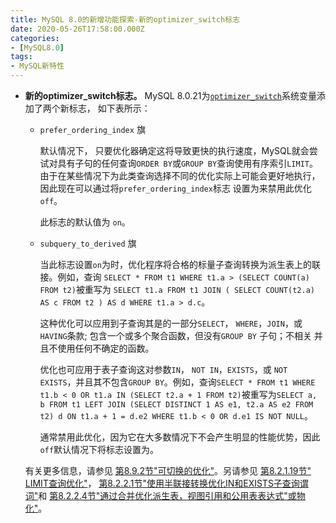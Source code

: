 ```yaml
---
title: MySQL 8.0的新增功能探索-新的optimizer_switch标志
date: 2020-05-26T17:58:00.000Z
categories:
- [MySQL8.0]
tags:
- MySQL新特性
---
```


- **新的optimizer_switch标志。** MySQL 8.0.21为[`optimizer_switch`](https://dev.mysql.com/doc/refman/8.0/en/server-system-variables.html#sysvar_optimizer_switch)系统变量添加了两个新标志， 如下表所示：

  - `prefer_ordering_index` 旗

    默认情况下， 只要优化器确定这将导致更快的执行速度，MySQL就会尝试对具有子句的任何查询`ORDER BY`或`GROUP BY`查询使用有序索引`LIMIT`。由于在某些情况下为此类查询选择不同的优化实际上可能会更好地执行，因此现在可以通过将`prefer_ordering_index`标志 设置为来禁用此优化 `off`。

    此标志的默认值为 `on`。

  - `subquery_to_derived` 旗

    当此标志设置`on`为时，优化程序将合格的标量子查询转换为派生表上的联接。例如，查询 `SELECT * FROM t1 WHERE t1.a > (SELECT COUNT(a) FROM t2)`被重写为 `SELECT t1.a FROM t1 JOIN ( SELECT COUNT(t2.a) AS c FROM t2 ) AS d WHERE t1.a > d.c`。

    这种优化可以应用到子查询其是的一部分`SELECT`， `WHERE`，`JOIN`，或 `HAVING`条款; 包含一个或多个聚合函数，但没有`GROUP BY` 子句；不相关 并且不使用任何不确定的函数。

    优化也可应用于表子查询这对参数`IN`， `NOT IN`，`EXISTS`，或 `NOT EXISTS`，并且其不包含`GROUP BY`。例如，查询`SELECT * FROM t1 WHERE t1.b < 0 OR t1.a IN (SELECT t2.a + 1 FROM t2)`被重写为`SELECT a, b FROM t1 LEFT JOIN (SELECT DISTINCT 1 AS e1, t2.a AS e2 FROM t2) d ON t1.a + 1 = d.e2 WHERE t1.b < 0 OR d.e1 IS NOT NULL`。

    通常禁用此优化，因为它在大多数情况下不会产生明显的性能优势，因此`off`默认情况下将标志设置为。

  有关更多信息，请参见 [第8.9.2节"可切换的优化"](https://dev.mysql.com/doc/refman/8.0/en/switchable-optimizations.html)。另请参见 [第8.2.1.19节" LIMIT查询优化"](https://dev.mysql.com/doc/refman/8.0/en/limit-optimization.html)， [第8.2.2.1节"使用半联接转换优化IN和EXISTS子查询谓词"](https://dev.mysql.com/doc/refman/8.0/en/semijoins.html)和 [第8.2.2.4节"通过合并优化派生表，视图引用和公用表表达式"或物化"](https://dev.mysql.com/doc/refman/8.0/en/derived-table-optimization.html)。
